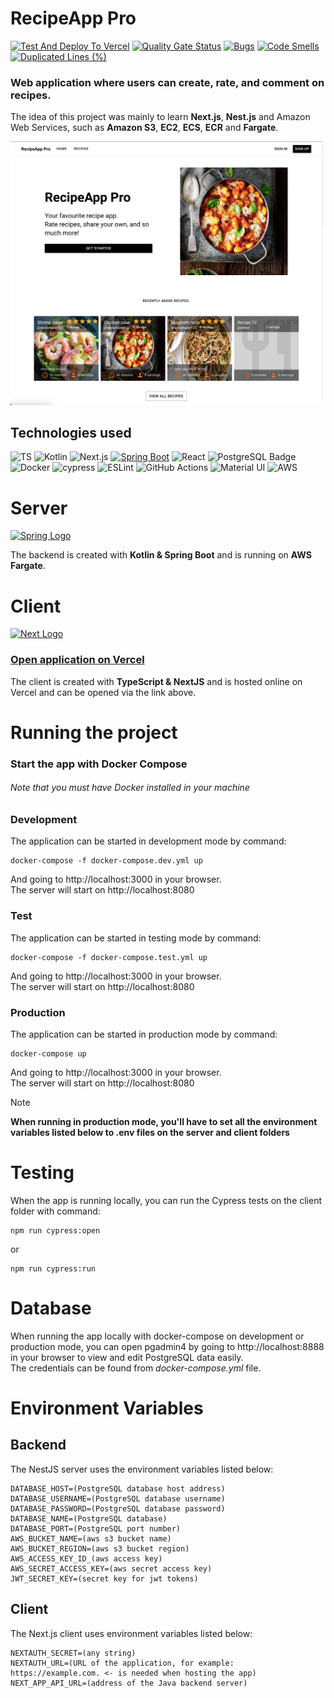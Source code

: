 
# RecipeApp Pro

[![Test And Deploy To Vercel](https://github.com/lapptomi/nextjs-recipeapp/actions/workflows/pipeline.yml/badge.svg)](https://github.com/lapptomi/nextjs-recipeapp/actions/workflows/pipeline.yml)
[![Quality Gate Status](https://sonarcloud.io/api/project_badges/measure?project=lapptomi_nextjs-recipeapp&metric=alert_status)](https://sonarcloud.io/summary/new_code?id=lapptomi_nextjs-recipeapp)
[![Bugs](https://sonarcloud.io/api/project_badges/measure?project=lapptomi_nextjs-recipeapp&metric=bugs)](https://sonarcloud.io/summary/new_code?id=lapptomi_nextjs-recipeapp)
[![Code Smells](https://sonarcloud.io/api/project_badges/measure?project=lapptomi_nextjs-recipeapp&metric=code_smells)](https://sonarcloud.io/summary/new_code?id=lapptomi_nextjs-recipeapp)
[![Duplicated Lines (%)](https://sonarcloud.io/api/project_badges/measure?project=lapptomi_nextjs-recipeapp&metric=duplicated_lines_density)](https://sonarcloud.io/summary/new_code?id=lapptomi_nextjs-recipeapp)

### Web application where users can create, rate, and comment on recipes.  

The idea of this project was mainly to learn **Next.js**, **Nest.js** and Amazon Web Services, such as **Amazon S3**, **EC2**, **ECS**, **ECR** and **Fargate**.  

<p float="left">
  <img src="https://github.com/lapptomi/nextjs-recipeapp/blob/main/assets/img1.png?raw=true" width="500">
</p>

## Technologies used
![TS](https://img.shields.io/badge/TypeScript-007ACC?style=for-the-badge&logo=typescript&logoColor=white)
![Kotlin](https://img.shields.io/badge/Kotlin-7F52FF?style=for-the-badge&logo=Kotlin&logoColor=white)
![Next.js](https://img.shields.io/badge/next.js-000000?style=for-the-badge&logo=nextdotjs&logoColor=white) 
[![Spring Boot](https://img.shields.io/badge/SpringBoot-6DB33F?style=for-the-badge&logo=Spring&logoColor=white)](#)
![React](https://img.shields.io/badge/React-20232A?style=for-the-badge&logo=react&logoColor=61DAFB)
![PostgreSQL Badge](https://img.shields.io/badge/PostgreSQL-4169E1?logo=postgresql&logoColor=fff&style=for-the-badge)
![Docker](https://img.shields.io/badge/docker-%230db7ed.svg?style=for-the-badge&logo=docker&logoColor=white)
![cypress](https://img.shields.io/badge/-cypress-%23E5E5E5?style=for-the-badge&logo=cypress&logoColor=058a5e)
![ESLint](https://img.shields.io/badge/ESLint-4B3263?style=for-the-badge&logo=eslint&logoColor=white)
![GitHub Actions](https://img.shields.io/badge/github%20actions-%232671E5.svg?style=for-the-badge&logo=githubactions&logoColor=white)
![Material UI](https://img.shields.io/badge/Material--UI-0081CB?style=for-the-badge&logo=mui&logoColor=white)
![AWS](https://img.shields.io/badge/AWS-%23FF9900.svg?style=for-the-badge&logo=amazon-aws&logoColor=white)


# Server
<p align="left">
  <a href="https://spring.io/projects/spring-boot" target="blank"><img src="https://spring.io/img/spring.svg" width="150" alt="Spring Logo" /></a>
</p>  

The backend is created with **Kotlin & Spring Boot** and is running on **AWS Fargate**.  

# Client
<p align="left">
  <a href="http://nextjs.org/" target="blank"><img src="https://seeklogo.com/images/N/next-js-logo-7929BCD36F-seeklogo.com.png" width="150" alt="Next Logo" /></a>
</p>  

### [Open application on Vercel](https://nextjs-recipeapp.vercel.app/)
The client is created with **TypeScript & NextJS** and is hosted online on Vercel and can be opened via the link above.

# Running the project

### Start the app with Docker Compose
###### Note that you must have Docker installed in your machine   

### Development
The application can be started in development mode by command:  
```
docker-compose -f docker-compose.dev.yml up
```
And going to http://localhost:3000 in your browser.  
The server will start on http://localhost:8080

### Test
The application can be started in testing mode by command:  
```
docker-compose -f docker-compose.test.yml up
```
And going to http://localhost:3000 in your browser.  
The server will start on http://localhost:8080

### Production
The application can be started in production mode by command:  
```
docker-compose up
```
And going to http://localhost:3000 in your browser.  
The server will start on http://localhost:8080

> [!NOTE]  
> **When running in production mode, you'll have to set all the environment variables listed below to **.env** files on the server and client folders**


# Testing

When the app is running locally, you can run the Cypress tests on the client folder with command:  
```
npm run cypress:open
```
or  
```
npm run cypress:run
```

# Database
When running the app locally with docker-compose on development or production mode, you can open pgadmin4 by going to http://localhost:8888 in your browser to view and edit PostgreSQL data easily.  
The credentials can be found from *docker-compose.yml* file.

# Environment Variables

## Backend
The NestJS server uses the environment variables listed below:  
```
DATABASE_HOST=(PostgreSQL database host address)
DATABASE_USERNAME=(PostgreSQL database username)
DATABASE_PASSWORD=(PostgreSQL database password)
DATABASE_NAME=(PostgreSQL database)
DATABASE_PORT=(PostgreSQL port number)
AWS_BUCKET_NAME=(aws s3 bucket name)
AWS_BUCKET_REGION=(aws s3 bucket region)
AWS_ACCESS_KEY_ID_(aws access key)
AWS_SECRET_ACCESS_KEY=(aws secret access key)
JWT_SECRET_KEY=(secret key for jwt tokens)
```

## Client
The Next.js client uses environment variables listed below:  
```
NEXTAUTH_SECRET=(any string)
NEXTAUTH_URL=(URL of the application, for example: https://example.com. <- is needed when hosting the app)
NEXT_APP_API_URL=(address of the Java backend server)
```
